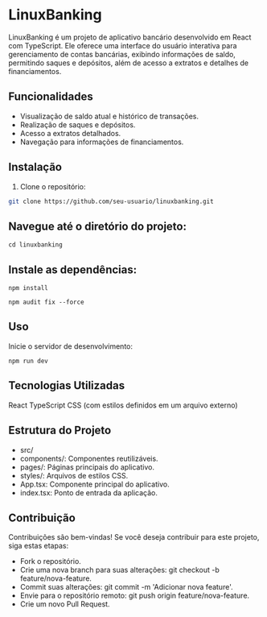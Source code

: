 # LinuxBanking

LinuxBanking é um projeto de aplicativo bancário desenvolvido em React com TypeScript. Ele oferece uma interface do usuário interativa para gerenciamento de contas bancárias, exibindo informações de saldo, permitindo saques e depósitos, além de acesso a extratos e detalhes de financiamentos.

## Funcionalidades

- Visualização de saldo atual e histórico de transações.
- Realização de saques e depósitos.
- Acesso a extratos detalhados.
- Navegação para informações de financiamentos.

## Instalação

1. Clone o repositório:

```sh
git clone https://github.com/seu-usuario/linuxbanking.git
``` 

## Navegue até o diretório do projeto:
```
cd linuxbanking
```
## Instale as dependências:

```shell
npm install
```

```
npm audit fix --force
```
## Uso

Inicie o servidor de desenvolvimento:

```shell
npm run dev 
```
## Tecnologias Utilizadas


 React
TypeScript
CSS (com estilos definidos em um arquivo externo)

## Estrutura do Projeto

   * src/
   * components/: Componentes reutilizáveis.
  *    pages/: Páginas principais do aplicativo.
*  styles/: Arquivos de estilos CSS.
*    App.tsx: Componente principal  do aplicativo.
* index.tsx: Ponto de entrada da aplicação.

## Contribuição

Contribuições são bem-vindas! Se você deseja contribuir para este projeto, siga estas etapas:

* Fork o repositório.
*  Crie uma nova branch para suas alterações: git checkout -b feature/nova-feature.
*    Commit suas alterações: git  commit -m 'Adicionar nova feature'.
*    Envie para o repositório remoto: git push origin feature/nova-feature.
*    Crie um novo Pull Request.

